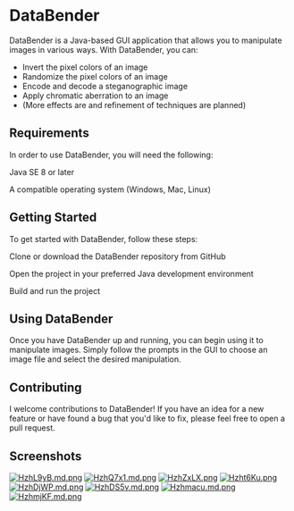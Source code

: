 # DataBender
DataBender is a Java-based GUI application that allows you to manipulate images in various ways. With DataBender, you can:

* Invert the pixel colors of an image
* Randomize the pixel colors of an image
* Encode and decode a steganographic image
* Apply chromatic aberration to an image
* (More effects are and refinement of techniques are planned)

## Requirements
In order to use DataBender, you will need the following:

Java SE 8 or later

A compatible operating system (Windows, Mac, Linux)

## Getting Started
To get started with DataBender, follow these steps:

Clone or download the DataBender repository from GitHub

Open the project in your preferred Java development environment

Build and run the project

## Using DataBender
Once you have DataBender up and running, you can begin using it to manipulate images. Simply follow the prompts in the GUI to choose an image file and select the desired manipulation.

## Contributing
I welcome contributions to DataBender! If you have an idea for a new feature or have found a bug that you'd like to fix, please feel free to open a pull request.

## Screenshots
[![HzhL9yB.md.png](https://iili.io/HzhL9yB.md.png)](https://freeimage.host/i/HzhL9yB)
[![HzhQ7x1.md.png](https://iili.io/HzhQ7x1.md.png)](https://freeimage.host/i/HzhQ7x1)
[![HzhZxLX.png](https://iili.io/HzhZxLX.png)](https://freeimage.host/)
[![Hzht6Ku.png](https://iili.io/Hzht6Ku.png)](https://freeimage.host/)
[![HzhDjWP.md.png](https://iili.io/HzhDjWP.md.png)](https://freeimage.host/i/HzhDjWP)
[![HzhDS5v.md.png](https://iili.io/HzhDS5v.md.png)](https://freeimage.host/i/HzhDS5v)
[![Hzhmacu.md.png](https://iili.io/Hzhmacu.md.png)](https://freeimage.host/i/Hzhmacu)
[![HzhmjKF.md.png](https://iili.io/HzhmjKF.md.png)](https://freeimage.host/i/HzhmjKF)
